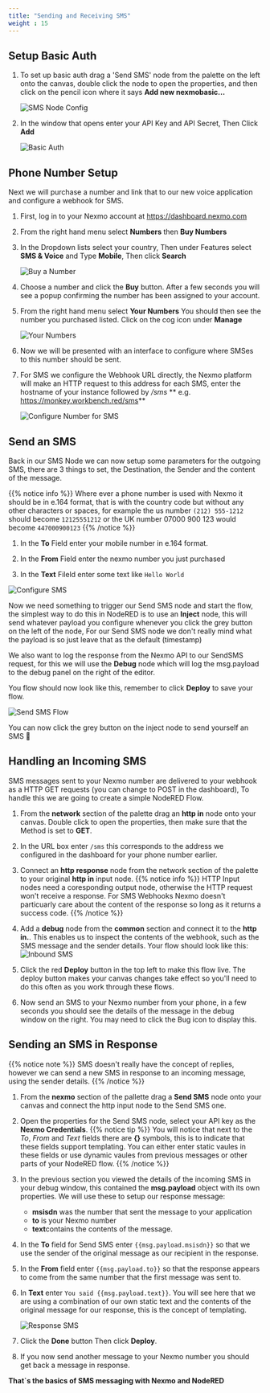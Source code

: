 ```yaml
---
title: "Sending and Receiving SMS"
weight : 15
---
```


## Setup Basic Auth

1. To set up basic auth drag a 'Send SMS' node from the palette on the left onto the canvas, double click the node to open the properties, and then click on the pencil icon where it says **Add new nexmobasic...**

    ![SMS Node Config](/SMS_Node_Auth.png)

2. In the window that opens enter your API Key and API Secret, Then Click **Add**

    ![Basic Auth](/Basic_Auth.png)

## Phone Number Setup

Next we will purchase a number and link that to our new voice application and configure a webhook for SMS.

1. First, log in to your Nexmo account at https://dashboard.nexmo.com

2. From the right hand menu select **Numbers** then **Buy Numbers**

3. In the Dropdown lists select your country, Then under Features select **SMS & Voice**  and Type **Mobile**, Then click **Search**

    ![Buy a Number](/Buy_Number.png)

4. Choose a number and click the **Buy** button. After a few seconds you will see a popup confirming the number has been assigned to your account.

5. From the right hand menu select **Your Numbers** You should then see the number you purchased listed. Click on the cog icon under **Manage**

    ![Your Numbers](/Your_Numbers.png)

6. Now we will be presented with an interface to configure where  SMSes to this number should be sent.

7. For SMS we configure the Webhook URL directly, the Nexmo platform will make an HTTP request to this address for each SMS, enter the hostname of your instance followed by */sms*  ** e.g. https://monkey.workbench.red/sms**

	![Configure Number for SMS](/config_number_sms.png)

## Send an SMS

Back in our SMS Node we can now setup some parameters for the outgoing SMS, there are 3 things to set, the Destination, the Sender and the content of the message.

{{% notice info %}}
Where ever a phone number is used with Nexmo it should be in e.164 format, that is with the country code but without any other characters or spaces, for example the us number `(212) 555-1212` should become `12125551212` or the UK number 07000 900 123 would become `447000900123`
{{% /notice  %}}

1. In the **To** Field enter your mobile number in e.164 format.

2. In the **From** Field enter the nexmo number you just purchased

3. In the **Text** Fileld enter some text like `Hello World`
 
 ![Configure SMS](/configure_sms.png)

Now we need something to trigger our Send SMS node and start the flow, the simplest way to do this in NodeRED is to use an **Inject** node, this will send whatever payload you configure whenever you click the grey button on the left of the node, For our Send SMS node we don't really mind what the payload is so just leave that as the default (timestamp)

We also want to log the response from the Nexmo API to our SendSMS request, for this we will use the **Debug** node which will log the msg.payload to the debug panel on the right of the editor.

You flow should now look like this, remember to click **Deploy** to save your flow.

  ![Send SMS Flow](/send_sms_flow.png)

You can now click the grey button on the inject node to send yourself an SMS 🙌

## Handling an Incoming SMS

SMS messages sent to your Nexmo number are delivered to your webhook as a HTTP GET requests (you can change to POST in the dashboard), To handle this we are going to create a simple NodeRED Flow.

1. From the **network** section of the palette drag an **http in** node onto your canvas. Double click to open the properties, then make sure that the Method is set to **GET**.

2. In the URL box enter `/sms` this corresponds to the address we configured in the dashboard for your phone number earlier.

3. Connect an **http response** node from the network section of the palette to your original **http in** input node.
{{% notice info %}}
HTTP Input nodes need a coresponding output node, otherwise the HTTP request won't receive a response. For SMS Webhooks Nexmo doesn't particuarly care about the content of the response so long as it returns a success code.
{{% /notice  %}}

4. Add a **debug** node from the **common** section and connect it to the **http in.**. This enables us to inspect the contents of the webhook, such as the SMS message and the sender details. Your flow should look like this:
    ![Inbound SMS](/SMS_Webhook.png)

5. Click the red **Deploy** button in the top left to make this flow live. The deploy button makes your canvas changes take effect so you'll need to do this often as you work through these flows.

6. Now send an SMS to your Nexmo number from your phone, in a few seconds you should see the details of the message in the debug window on the right. You may need to click the Bug icon to display this.

## Sending an SMS in Response
{{% notice note %}}
SMS doesn't really have the concept of replies, however we can send a new SMS in response to an incoming message, using the sender details.
{{% /notice  %}}

1. From the **nexmo** section of the pallette drag a **Send SMS** node onto your canvas and connect the http input node to the Send SMS one.

2. Open the properties for the Send SMS node, select your API key as the **Nexmo Credentials**.
{{% notice tip %}}
 You will notice that next to the *To*, *From* and *Text* fields there are **{}** symbols, this is to indicate that these fields support templating. You can either enter static vaules in these fields or use dynamic vaules from previous messages or other parts of your NodeRED flow.
{{% /notice  %}}

4. In the previous section you viewed the details of the incoming SMS in your debug window, this contained the **msg.payload** object with its own properties. We will use these to setup our response message:
    - **msisdn** was the number that sent the message to your application
    - **to** is your Nexmo number
    - **text**contains the contents of the message.

5. In the **To** field for Send SMS enter ``{{msg.payload.msisdn}}`` so that we use the sender of the original message as our recipient in the response.

6. In the **From** field enter `{{msg.payload.to}}` so that the response appears to come from the same number that the first message was sent to.

7. In **Text** enter `You said {{msg.payload.text}}`. You will see here that we are using a combination of our own static text and the contents of the original message for our response, this is the concept of templating.

    ![Response SMS](/Response_SMS.png)

8. Click the **Done** button Then click **Deploy**.

9. If you now send another message to your Nexmo number you should get back a message in response.

**That`s the basics of SMS messaging with Nexmo and NodeRED**

